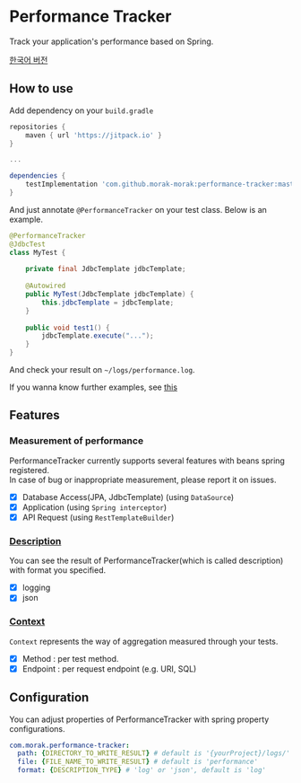 # Performance Tracker
Track your application's performance based on Spring.

[한국어 버전](./README_KR.md)

## How to use
Add dependency on your `build.gradle`

```groovy
repositories {
    maven { url 'https://jitpack.io' }
}

...

dependencies {
    testImplementation 'com.github.morak-morak:performance-tracker:master-SNAPSHOT'
}
```

And just annotate `@PerformanceTracker` on your test class. Below is an example.

```java
@PerformanceTracker
@JdbcTest
class MyTest {
    
    private final JdbcTemplate jdbcTemplate;
    
    @Autowired
    public MyTest(JdbcTemplate jdbcTemplate) {
        this.jdbcTemplate = jdbcTemplate;
    }
    
    public void test1() {
        jdbcTemplate.execute("...");
    }
}
```
And check your result on `~/logs/performance.log`.

If you wanna know further examples, see [this](./docs/EXAMPLE.md)

## Features
### Measurement of performance
PerformanceTracker currently supports several features with beans spring registered.  
In case of bug or inappropriate measurement, please report it on issues.

- [x] Database Access(JPA, JdbcTemplate) (using `DataSource`)
- [x] Application (using `Spring interceptor`)
- [x] API Request (using `RestTemplateBuilder`)

### [Description](./docs/Descriptions.md)
You can see the result of PerformanceTracker(which is called description) with format you specified.

- [x] logging
- [x] json

### [Context](./docs/Contexts.md)
`Context` represents the way of aggregation measured through your tests.

- [x] Method : per test method.
- [x] Endpoint : per request endpoint (e.g. URI, SQL) 

## Configuration

You can adjust properties of PerformanceTracker with spring property configurations.

```yml
com.morak.performance-tracker:
  path: {DIRECTORY_TO_WRITE_RESULT} # default is '{yourProject}/logs/'
  file: {FILE_NAME_TO_WRITE_RESULT} # default is 'performance'
  format: {DESCRIPTION_TYPE} # 'log' or 'json', default is 'log'
```

